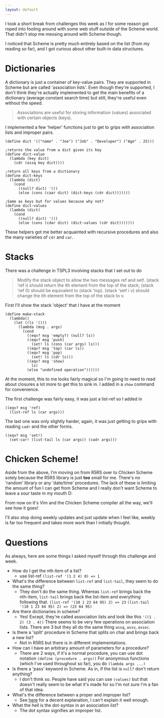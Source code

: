 ```yaml
---
layout: default
---
```


I took a short break from challenges this week as I for some reason got roped into fooling around with some web stuff outside of the Scheme world. That didn't stop me messing around with Scheme though.

I noticed that Scheme is pretty much entirely based on the list (from my reading so far), and I got curious about other built-in data structures. 

# Dictionaries

A dictionary is just a container of key-value pairs. They are supported in Scheme but are called 'association lists'. Even though they're supported, I don't think they're actually implemented to get the main benefits of a dictionary (average constant search time) but still, they're useful even without the speed.

> Associations are useful for storing information (values) associated with certain objects (keys).

I implemented a few 'helper' functions just to get to grips with association lists and improper pairs.

```
(define dict '(("name" . "Joe") ("Job" . "Developer") ("Age" . 25)))

;returns the value from a dict given its key
(define dict-value
  (lambda (key dict)
    (cdr (assq key dict))))

;return all keys from a dictionary
(define dict-keys
  (lambda (dict)
    (cond
      ((null? dict) '())
      (else (cons (caar dict) (dict-keys (cdr dict)))))))

;Same as keys but for values because why not?
(define dict-values
  (lambda (dict)
    (cond
      ((null? dict) '())
      (else (cons (cdar dict) (dict-values (cdr dict)))))))
```

These helpers got me better acquainted with recursive procedures and also the many varieties of ```cdr``` and ```car```.


# Stacks

There was a challenge in TSPL3 involving stacks that I set out to do

> Modify the stack object to allow the two messages ref and set!. (stack 'ref i) should return the ith element from the top of the stack; (stack 'ref 0) should be equivalent to (stack 'top). (stack 'set! i v) should change the ith element from the top of the stack to v.

First I'll show the stack 'object' that I have at the moment

```
(define make-stack
  (lambda()
    (let ((ls '()))
      (lambda (msg . args)
        (cond
          ((eqv? msg 'empty?) (null? ls))
          ((eqv? msg 'push)
            (set! ls (cons (car args) ls)))
          ((eqv? msg 'top) (car ls))
          ((eqv? msg 'pop)
            (set! ls (cdr ls)))
          ((eqv? msg 'show)
            ls)
          (else "undefined operation"))))))
```

At the moment, this to me looks fairly magical so I'm going to need to read about closures a lot more to get this to sink in. I added in a ```show``` command for convenience.

The first challenge  was fairly easy, it was just a list-ref so I  added in 
```
((eqv? msg 'ref)
  (list-ref ls (car args)))
```

The last one was only slightly harder, again, it was just getting to grips with reading ```cadr``` and the other forms.
```
((eqv? msg 'set!)
  (set-car! (list-tail ls (car args)) (cadr args)))
```

# Chicken Scheme!

Aside from the above, I'm moving on from R5RS over to Chicken Scheme solely because the R5RS library is just **too** small for me. There's no 'random' library or any 'date/time' procedures. The lack of these is limiting the amount of fun I can get from Scheme and I really don't want Scheme to leave a sour taste in my mouth D:

From now on it's Vim and the Chicken Scheme compiler all the way, we'll see how it goes!

I'll also stop doing weekly updates and just update when I feel like, weekly is far too frequent and takes more work than I initially thought.

# Questions

As always, here are some things I asked myself through this challenge and week.

- How do I get the nth item of a list?
    -  use list-ref 
```(list-ref '(1 2 4) 0) => 1```
- What's the difference between ```list-ref``` and ```list-tail```, they seem to do the same thing?
    - They don't do the same thing. Whereas ```list-ref``` brings back the nth-item, ```list-tail``` brings back the list-item and everything following that.
```(list-ref '(10 1 23 64 95) 2) => 23```
```(list-tail '(10 1 23 64 95) 2) => (23 64 95)```
- Are there dictionaries in scheme?
   - Yes! Except, they're called association lists and look like this
    ```'((1 . 2) (3 . 4))```
    There seems to be very few operations on association lists. There are 3 but they all do the same thing ```assq```, ```assv```, ```assoc```.
- Is there a 'split' procedure in Scheme that splits on char and brings back a new list?
    - Not in R5RS but there is in different implementations.
- How can I have an arbitrary amount of parameters for a procedure?
    - There are 2 ways, if it's a normal procedure, you can use dot notation
```(define (procedure . args))```
For anonymous functions (which I've used throughout so far), you do
```(lambda args ...)```
- Is there a 'pass' keyword in Scheme. As in, if the list is ```null?``` don't return anything?
   - I don't think so. People have said you can use ```(values)``` but that doesn't really seem to be what it's made for so I'm not sure I'm a fan of that idea.
- What's the difference between a proper and improper list?
    - See [here](http://stackoverflow.com/questions/16571182/confused-about-improper-lists-in-scheme) for a decent explanation, I can't explain it well enough.
- What the hell is the dot-syntax in an association list?
    - The dot syntax signifies an improper list.
